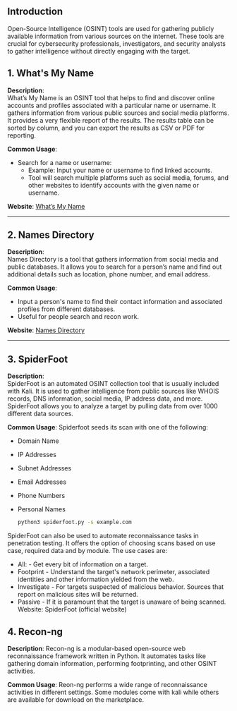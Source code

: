 ## Introduction
Open-Source Intelligence (OSINT) tools are used for gathering publicly available information from various sources on the internet. These tools are crucial for cybersecurity professionals, investigators, and security analysts to gather intelligence without directly engaging with the target.

## 1. What's My Name

**Description**:  
What’s My Name is an OSINT tool that helps to find and discover online accounts and profiles associated with a particular name or username. It gathers information from various public sources and social media platforms. It provides a very flexible report of the results. The results table can be sorted by column, and you can export the results as CSV or PDF for reporting.

**Common Usage**:
- Search for a name or username:
  - Example: Input your name or username to find linked accounts.
  - Tool will search multiple platforms such as social media, forums, and other websites to identify accounts with the given name or username.

**Website**: [What’s My Name](https://www.whatsmyname.app) 

---

## 2. Names Directory

**Description**:  
Names Directory is a tool that gathers information from social media and public databases. It allows you to search for a person’s name and find out additional details such as location, phone number, and email address.

**Common Usage**:
- Input a person's name to find their contact information and associated profiles from different databases.
- Useful for people search and recon work.

**Website**: [Names Directory](https://www.names-directory.com) 

---

## 3. SpiderFoot

**Description**:  
SpiderFoot is an automated OSINT collection tool that is usually included with Kali. It is used to gather intelligence from public sources like WHOIS records, DNS information, social media, IP address data, and more. SpiderFoot allows you to analyze a target by pulling data from over 1000 different data sources.

**Common Usage**:
Spiderfoot seeds its scan with one of the following:
- Domain Name
- IP Addresses
- Subnet Addresses
- Email Addresses
- Phone Numbers
- Personal Names
     
  ```bash
  python3 spiderfoot.py -s example.com
SpiderFoot can also be used to automate reconnaissance tasks in penetration testing. It offers the option of choosing scans based on use case, required data and by module. The use cases are:
- All: - Get every bit of information on a target.
- Footprint - Understand the target's network perimeter, associated identities and other information yielded from the web.
- Investigate - For targets suspected of malicious behavior. Sources that report on malicious sites will be returned.
- Passive - If it is paramount that the target is unaware of being scanned.
Website: SpiderFoot (official website)

## 4. Recon-ng
**Description**:
Recon-ng is a modular-based open-source web reconnaissance framework written in Python. It automates tasks like gathering domain information, performing footprinting, and other OSINT activities.

**Common Usage**:
Reon-ng performs a wide range of reconnaissance activities in different settings. Some modules come with kali while others are available for download on the marketplace.



